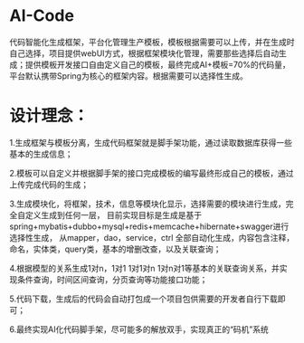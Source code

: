 # AI-Code
代码智能化生成框架，平台化管理生产模板，模板根据需要可以上传，并在生成时自己选择，项目提供webUI方式，根据框架模块化管理，需要那些选择后自动生成；提供模板开发接口自由定义自己的模板，最终完成AI+模板=70%的代码量，平台默认携带Spring为核心的框架内容。根据需要可以选择性生成。

# 设计理念：

1.生成框架与模板分离，生成代码框架就是脚手架功能，通过读取数据库获得一些基本的生成信息；

2.模板可以自定义并根据脚手架的接口完成模板的编写最终形成自己的模板，通过上传完成代码的生成；

3.生成模块化，将框架，技术，信息等模块化显示，选择需要的模块进行生成，完全自定义生成到任何一层，
  目前实现目标是生成是基于spring+mybatis+dubbo+mysql+redis+memcache+hibernate+swagger进行选择性生成，
  从mapper，dao，service，ctrl 全部自动化生成，内容包含注释，命名，实体类，query类，基本的增删改查，以及关联查询；

4.根据模型的关系生成1对n，1对1 1对1对n 1对n对1等基本的关联查询关系，并实现条件查询，时间区间查询，分页查询等功能接口功能；

5.代码下载，生成后的代码会自动打包成一个项目包供需要的开发者自行下载即可；

6.最终实现AI化代码脚手架，尽可能多的解放双手，实现真正的“码机”系统
